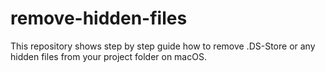 # remove-hidden-files
This repository shows step by step guide how to remove .DS-Store or any hidden files from your project folder on macOS.

